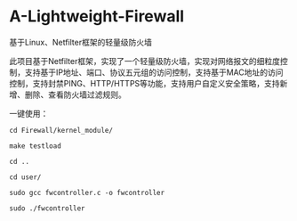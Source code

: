 # A-Lightweight-Firewall
基于Linux、Netfilter框架的轻量级防火墙

此项目基于Netfilter框架，实现了一个轻量级防火墙，实现对网络报文的细粒度控制，支持基于IP地址、端口、协议五元组的访问控制，支持基于MAC地址的访问控制，支持封禁PING、HTTP/HTTPS等功能，支持用户自定义安全策略，支持新增、删除、查看防火墙过滤规则。

一键使用：
  
    cd Firewall/kernel_module/
  
    make testload
  
    cd ..
  
    cd user/
  
    sudo gcc fwcontroller.c -o fwcontroller
  
    sudo ./fwcontroller
